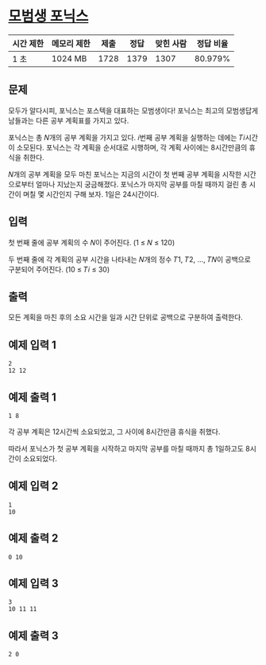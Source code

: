 # [모범생 포닉스](https://www.acmicpc.net/problem/28097)

| 시간 제한 | 메모리 제한 | 제출 | 정답 | 맞힌 사람 | 정답 비율 |
| --- | --- | --- | --- | --- | --- |
| 1 초 | 1024 MB | 1728 | 1379 | 1307 | 80.979% |

## 문제

모두가 알다시피, 포닉스는 포스텍을 대표하는 모범생이다! 포닉스는 최고의 모범생답게 남들과는 다른 공부 계획표를 가지고 있다.

포닉스는 총 𝑁개의 공부 계획을 가지고 있다. 𝑖번째 공부 계획을 실행하는 데에는 𝑇𝑖시간이 소모된다. 포닉스는 각 계획을 순서대로 시행하며, 각 계획 사이에는 8시간만큼의 휴식을 취한다.

𝑁개의 공부 계획을 모두 마친 포닉스는 지금의 시간이 첫 번째 공부 계획을 시작한 시간으로부터 얼마나 지났는지 궁금해졌다. 포닉스가 마지막 공부를 마칠 때까지 걸린 총 시간이 며칠 몇 시간인지 구해 보자. 1일은 24시간이다.

## 입력

첫 번째 줄에 공부 계획의 수 𝑁이 주어진다. (1 ≤ 𝑁 ≤ 120)

두 번째 줄에 각 계획의 공부 시간을 나타내는 𝑁개의 정수 𝑇1, 𝑇2, …, 𝑇𝑁이 공백으로 구분되어 주어진다. (10 ≤ 𝑇𝑖 ≤ 30)

## 출력

모든 계획을 마친 후의 소요 시간을 일과 시간 단위로 공백으로 구분하여 출력한다.

## 예제 입력 1

```
2
12 12

```

## 예제 출력 1

```
1 8

```

각 공부 계획은 12시간씩 소요되었고, 그 사이에 8시간만큼 휴식을 취했다.

따라서 포닉스가 첫 공부 계획을 시작하고 마지막 공부를 마칠 때까지 총 1일하고도 8시간이 소요되었다.

## 예제 입력 2

```
1
10

```

## 예제 출력 2

```
0 10

```

## 예제 입력 3

```
3
10 11 11

```

## 예제 출력 3

```
2 0
```
